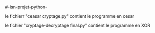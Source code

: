 #-isn-projet-python-

le fichierr "ceasar cryptage.py" contient le programme en cesar

le fichier "cryptage-decryptage final.py" contient le programme en XOR
